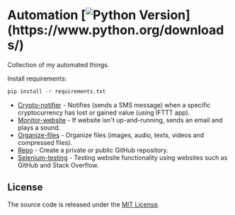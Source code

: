 # Automation [![Python Version](https://img.shields.io/badge/python-3.6.1-brightgreen.svg?)](https://www.python.org/downloads/)

Collection of my automated things.

Install requirements:

```sh
pip install -r requirements.txt
```

- [Crypto-notifier](https://github.com/endormi/automation/blob/master/crypto-notifier/crypto.py) - Notifies (sends a SMS message) when a specific cryptocurrency has lost or gained value (using IFTTT app).
- [Monitor-website](https://github.com/endormi/automation/blob/master/monitor-website/web.py) - If website isn't up-and-running, sends an email and plays a sound.
- [Organize-files](https://github.com/endormi/automation/blob/master/organize-files/organizer.py) - Organize files (images, audio, texts, videos and compressed files).
- [Repo](https://github.com/endormi/automation/tree/master/repo) - Create a private or public GitHub repository.
- [Selenium-testing](https://github.com/endormi/automation/tree/master/selenium-testing) - Testing website functionality using websites such as GitHub and Stack Overflow.

## License

The source code is released under the [MIT License](https://github.com/endormi/automation/blob/master/LICENSE).
